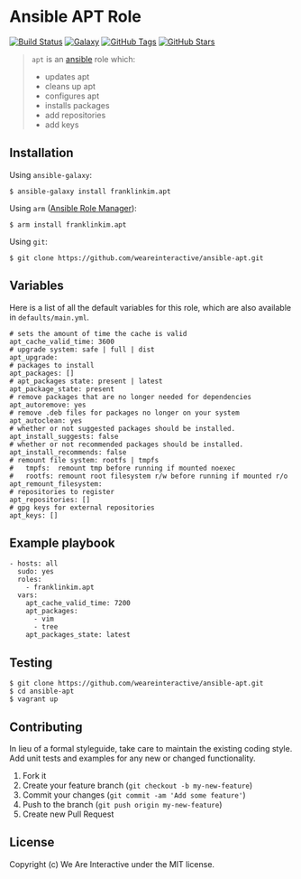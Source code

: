 # Ansible APT Role

[![Build Status](https://img.shields.io/travis/weareinteractive/ansible-apt.svg)](https://travis-ci.org/weareinteractive/ansible-apt)
[![Galaxy](http://img.shields.io/badge/galaxy-franklinkim.apt-blue.svg)](https://galaxy.ansible.com/list#/roles/1366)
[![GitHub Tags](https://img.shields.io/github/tag/weareinteractive/ansible-apt.svg)](https://github.com/weareinteractive/ansible-apt)
[![GitHub Stars](https://img.shields.io/github/stars/weareinteractive/ansible-apt.svg)](https://github.com/weareinteractive/ansible-apt)

> `apt` is an [ansible](http://www.ansible.com) role which:
>
> * updates apt
> * cleans up apt
> * configures apt
> * installs packages
> * add repositories
> * add keys

## Installation

Using `ansible-galaxy`:

```
$ ansible-galaxy install franklinkim.apt
```

Using `arm` ([Ansible Role Manager](https://github.com/mirskytech/ansible-role-manager/)):

```
$ arm install franklinkim.apt
```

Using `git`:

```
$ git clone https://github.com/weareinteractive/ansible-apt.git
```

## Variables

Here is a list of all the default variables for this role, which are also available in `defaults/main.yml`.

```
# sets the amount of time the cache is valid
apt_cache_valid_time: 3600
# upgrade system: safe | full | dist
apt_upgrade:
# packages to install
apt_packages: []
# apt_packages state: present | latest
apt_package_state: present
# remove packages that are no longer needed for dependencies
apt_autoremove: yes
# remove .deb files for packages no longer on your system
apt_autoclean: yes
# whether or not suggested packages should be installed.
apt_install_suggests: false
# whether or not recommended packages should be installed.
apt_install_recommends: false
# remount file system: rootfs | tmpfs
#   tmpfs:  remount tmp before running if mounted noexec
#   rootfs: remount root filesystem r/w before running if mounted r/o
apt_remount_filesystem:
# repositories to register
apt_repositories: []
# gpg keys for external repositories
apt_keys: []
```

## Example playbook

```
- hosts: all
  sudo: yes
  roles:
    - franklinkim.apt
  vars:
    apt_cache_valid_time: 7200
    apt_packages:
      - vim
      - tree
    apt_packages_state: latest
```

## Testing

```
$ git clone https://github.com/weareinteractive/ansible-apt.git
$ cd ansible-apt
$ vagrant up
```

## Contributing
In lieu of a formal styleguide, take care to maintain the existing coding style. Add unit tests and examples for any new or changed functionality.

1. Fork it
2. Create your feature branch (`git checkout -b my-new-feature`)
3. Commit your changes (`git commit -am 'Add some feature'`)
4. Push to the branch (`git push origin my-new-feature`)
5. Create new Pull Request

## License
Copyright (c) We Are Interactive under the MIT license.
